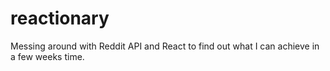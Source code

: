 # reactionary
Messing around with Reddit API and React to find out what I can achieve in a few weeks time.
